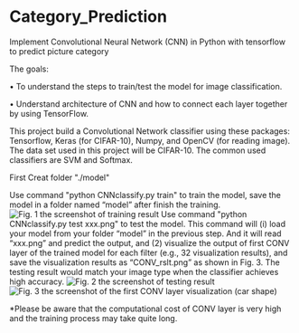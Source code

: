 ﻿# Category_Prediction
Implement Convolutional Neural Network (CNN) in Python with tensorflow to predict picture category

The goals:

•	To understand the steps to train/test the model for image classification.

•	Understand architecture of CNN and how to connect each layer together by using TensorFlow.

This project build a Convolutional Network classifier using these packages: Tensorflow, Keras (for CIFAR-10), Numpy, and OpenCV (for reading image). The data set used in this project will be CIFAR-10. The common used classifiers are SVM and Softmax.

First Creat folder "./model"

Use command "python CNNclassify.py train" to train the model, save the model in a folder named “model” after finish the training.
![Fig. 1 the screenshot of training result](https://lh3.googleusercontent.com/f85oAj_x5zYOa98zl1FaR_B1Gk5F4PYnQ1o11HbRmBrHSnUNfT0olGW-LMWst8oXM4fSNDcJ0joWHKYoR8O5SsrplwmgBJF6o__5i3Qk28JV5WKy2v_3IYTNLfGmchh9rpu4kb8tay8nvyG_D6-MaXpFnNnBeaH26nQujqCHpQ0TXgmPNkBo-iFX3hCfP15Kkuw7GNQ3xC7X8zktdHzMshUzJxQ-EhVEgSHd6ANIkTTHMDENzCw_kOC6teFP3kRnstJhx47t5TemE0F_InWQz72yvocJY1NFj1MC_9JFxOGX1AuaixQIaXAPc9ZYA0gH7kLu07wraNlMFl4W5WBNwoUVDGqMgVpsNM68NTn6A0b2IeYFxRHEWir4xnfUcRYwiyTRuyIawLYAIPWiitMWRdPMJTBNaOkf-GZB6bmelQsEHCrdLqDNlKtt6Wc9O9NtbUtyg8N3xO9uUQ_PWPsbxJchuyhmt3gxx_RhjvGKcp9tY3QBoyUR94ihyLbJMFIWTDgd0Jd4n6ma_iAZ5K7bTCqGo9ejrNxxetboVyobl5XNEWyXY_6QMbSV64h5-GbydqigSK_AhqUVpYkLFW2JrdA8lcE8Y5-Gf8pcLKPAphp2Gp1u6oB1_vRyJHX5XG5fsaV4WDnmSviuaupEiqCC62OxrzLDnTCkcQdvNdLCRxrBtg=w742-h314-no)
Use command "python CNNclassify.py test xxx.png" to test the model. This command will (i) load your model from your folder “model” in the previous step. And it will read “xxx.png” and predict the output, and (2) visualize the output of first CONV layer of the trained model for each filter (e.g., 32 visualization results), and save the visualization results as “CONV_rslt.png” as shown in Fig. 3.
The testing result would match your image type when the classifier achieves high accuracy.
![Fig. 2 the screenshot of testing result](https://lh3.googleusercontent.com/otWK6mRRzkPbDC_tLxbF0KUfp8CHri-xAh7PrX7qXzx8aLq6uQiAgzc5uquhqP-neHqR7aaoYnbxyWE1-NfzG5wJ7VbawuvGqhJUe3Lw4YPxplxWVYfqxMmQ9hXxMcZThHrsmTAx_BZPa27dOr5T5GSNv4Yb9lnKoyaUrlMsHkZAZJdCcILGhyZb5TJSekO3cLNZj5p0GzpaBg9r6MXlkNbmPp3tn1rytmN1SE7Uurddbwilwwc3fJCV6eeYl2fEy4C_QdjXqTdOrYHjyZ8mCz3-bQMGX5q9Fac2lHHS-rDqzyrnwZJK4oeClD-AoI-kl0W-e3dNz6Q-EqTQN0WQhXpfe9lambHhV7fdOYJKJJDDp8fmVPv3yA4uFmUReHYuvCplGtZGqb1cSkg3ltshrZtXzaP04boJMF-nHayWRXzkIMj-sBGcuN13MpUe2arfHdK4H5EEWqOdecXoqkRD9uSrTlywuj_PZqa-6EZN8taQRFybAf1NIULcGCWPs3_SNKNAgLqWmlCpJY1bu0k6BMAkA8fLxMkW9UDblYAJJMKHTKpw3uwIdB2iLX8BdmzhsXBmWayWuDToJ1Hctd9za-ZUKJY5yrg1cfsKEsKbU41imBjEOP4Wvb-Y7VY3AXkk-GChiqKtN6C5gbfdb98opcWWd_UbcBmRlQ-8m5mdfdp3kA=w865-h89-no)
![Fig. 3 the screenshot of the first CONV layer visualization (car shape)](https://lh3.googleusercontent.com/nywH-YiApXS65a2UhPEjpPl__FnEayXG3NONidUa8U2Nba50GDGaAqd4z1AE5v3gp1nkaWak3h_CyVhm9Rv4lqwrAdPx8cUSzYLp3q1HQlTqj0zLCdwOE2CxmgQelBJp5vl7VtYqcDA8KjddvfPCUCxtyrMrt2VwP_sJu685j_5vzk8aJTJqAkQTYx-emw8vDMVPWcyZAHn4eFTrabLmFq0IpyJ9rp8Qqq9g7NW8_8fq17ELMFi4xiioGXf1yqlQeUYDf1I8Cs9hC8LxzrhOZESpPKU4uvrUSpOgtBDjdEvPPz8Y5mg_q-ZySjxYqjrM557Hkv91LRtY2nF-7DcqWXjx4nVGn8MCcOkAXW5Jv_wdw0kzYXP6exiJZg9GljJ7OY26iDlWJDFj-OxfE54tXzvgiwRajWhuuU2aek6jj6pGDK3ccVQ8hcF8K4L-ZZZ5co2gvQZEsb2y8NWHSSGiOy4B-sLWWlI7_j2zotcenvFHGdYUKwDAwxJ7UtW8LkttR4JAr5gJYC0tMm8_ZDrs843pg5otrtGR-Rtz6tjTX1l9Ic6KUj0ulFsrXDZzXbYHcuLzrt5OvLiO3tR4rt7cuzHOOemY1A8ua6yGFGw52vX8mtcTM9c3cOvab92UP9N7xezOc0vtxzzMqS5tQvnnltMjHZkRF2COC0phPpMeeV3bPA=w640-h480-no)

*Please be aware that the computational cost of CONV layer is very high and the training process may take quite long. 
